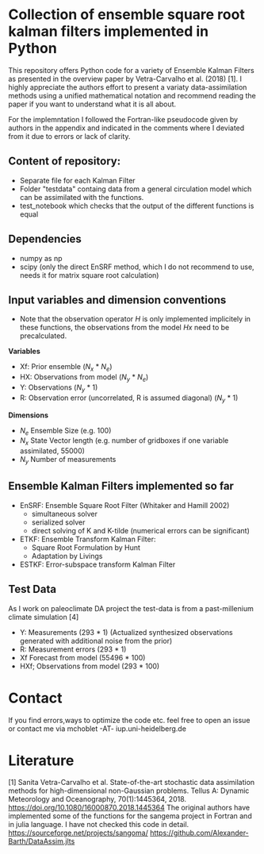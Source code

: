 # Collection of ensemble square root kalman filters implemented in Python

This repository offers Python code for a variety of Ensemble Kalman Filters as presented in the overview paper by Vetra-Carvalho et al. (2018) [1]. I highly appreciate the authors effort to present a variaty data-assimilation methods using a unified mathematical notation and recommend reading the paper if you want to understand what it is all about.

For the implemntation I followed the Fortran-like pseudocode given by authors in the appendix and indicated in the comments where I deviated from it due to errors or lack of clarity.

## Content of repository:
* Separate file for each Kalman Filter
* Folder "testdata" containg data from a general circulation model which can be assimilated with the functions.
* test_notebook which checks that the output of the different functions is equal

## Dependencies
* numpy as np
* scipy (only the direct EnSRF method, which I do not recommend to use, needs it for matrix square root calculation)

## Input variables and dimension conventions
* Note that the observation operator $`H`$ is only implemented implicitely in these functions, the observations from the model $`Hx`$ need to be precalculated.

**Variables**
* Xf: Prior ensemble ($`N_x`$ * $`N_e`$)
* HX: Observations from model ($`N_y`$ * $`N_e`$)
* Y: Observations ($`N_y`$ * 1) 
* R: Observation error (uncorrelated, R is assumed diagonal) ($`N_y`$ * 1)

**Dimensions**
* $`N_e`$ Ensemble Size (e.g. 100)
* $`N_x`$ State Vector length (e.g. number of gridboxes if one variable assimilated, 55000)
* $`N_y`$ Number of measurements

## Ensemble Kalman Filters implemented so far

* EnSRF: Ensemble Square Root Filter  (Whitaker and Hamill 2002)
    * simultaneous solver
    * serialized solver
    * direct solving of K and K-tilde (numerical errors can be significant)
* ETKF: Ensemble Transform Kalman Filter:
    * Square Root Formulation by Hunt
    * Adaptation by Livings 
* ESTKF: Error-subspace transform Kalman Filter 


## Test Data
As I work on paleoclimate DA project the test-data is from a past-millenium climate simulation [4]

* Y: Measurements (293 * 1) (Actualized synthesized observations generated with additional noise from the prior)
* R: Measurement errors (293 * 1)
* Xf Forecast from model (55496 * 100)
* HXf; Observations from model (293 * 100)

# Contact
If you find errors,ways to optimize the code etc.  feel free to open an issue or contact me via mchoblet -AT- iup.uni-heidelberg.de

# Literature
[1] Sanita Vetra-Carvalho et al. State-of-the-art stochastic data assimilation methods for high-dimensional non-Gaussian problems. Tellus A: Dynamic Meteorology and Oceanography, 70(1):1445364, 2018. https://doi.org/10.1080/16000870.2018.1445364
The original authors have implemented some of the functions for the sangema project in Fortran and in julia language. I have not checked this code in detail.
https://sourceforge.net/projects/sangoma/
https://github.com/Alexander-Barth/DataAssim.jlts

